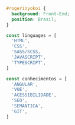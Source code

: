 ```css
#rogerioyokoi {
  background: Front-End;
  position: Brasil;
}
```

```ts
const linguages = [
  'HTML',
  'CSS',
  'SASS/SCSS,
  'JAVASCRIPT',
  'TYPESCRIPT',
]
```

```js
const conhecimentos = [
  'ANGULAR',
  'VUE',
  'ACESSIBILIDADE',
  'SEO',
  'SEMANTICA',
  'GIT',
]
```

<!-- ### Hi there 👋


**rogerioyokoi/rogerioyokoi** is a ✨ _special_ ✨ repository because its `README.md` (this file) appears on your GitHub profile.

Here are some ideas to get you started:

- 🔭 I’m currently working on ...
- 🌱 I’m currently learning ...
- 👯 I’m looking to collaborate on ...
- 🤔 I’m looking for help with ...
- 💬 Ask me about ...
- 📫 How to reach me: ...
- 😄 Pronouns: ...
- ⚡ Fun fact: ...

<div id="languages_block_id" align="center" style="align-content: center; text-align:center; margin: 20px 20px">
    <img width="100%" src="https://github-readme-stats.vercel.app/api/top-langs?username=rogerioyokoi&show_icons=true&langs_count=8&layout=compact" alt="Top languages" />
</div> -->
